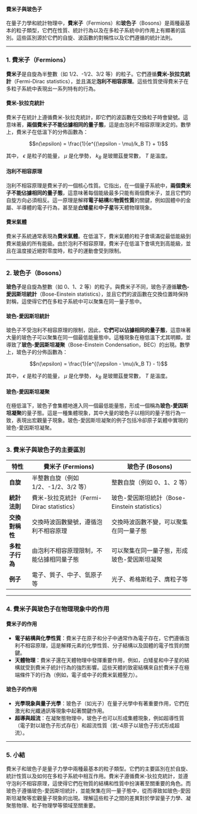 #### 費米子與玻色子

在量子力學和統計物理中，**費米子**（Fermions）和**玻色子**（Bosons）是兩種最基本的粒子類型，它們在性質、統計行為以及在多粒子系統中的作用上有顯著的區別。這些區別源於它們的自旋、波函數的對稱性以及它們遵循的統計法則。

---

### **1. 費米子（Fermions）**

**費米子**是自旋為半整數（如 1/2、-1/2、3/2 等）的粒子。它們遵循**費米-狄拉克統計**（Fermi-Dirac statistics），並且滿足**泡利不相容原理**。這些性質使得費米子在多粒子系統中表現出一系列特有的行為。

#### **費米-狄拉克統計**
費米子在統計上遵循費米-狄拉克統計，即它們的波函數在交換粒子時會變號。這意味著，**兩個費米子不能佔據相同的量子態**，這是由泡利不相容原理決定的。數學上，費米子在低溫下的分佈函數為：

```math
n(\epsilon) = \frac{1}{e^{(\epsilon - \mu)/k_B T} + 1}
```

其中， $`\epsilon`$  是粒子的能量， $`\mu`$  是化學勢， $`k_B`$  是玻爾茲曼常數， $`T`$  是溫度。

#### **泡利不相容原理**
泡利不相容原理是費米子的一個核心性質。它指出，在一個量子系統中，**兩個費米子不能佔據相同的量子態**，這意味著每個能級最多只能有兩個費米子，並且它們的自旋方向必須相反。這一原理是解釋**電子結構**和**物質性質**的關鍵，例如固體中的金屬、半導體的電子行為，甚至是**白矮星**和**中子星**等天體物理現象。

#### **費米氣體**
費米子系統通常表現為**費米氣體**。在低溫下，費米氣體的粒子會填滿從最低能級到費米能級的所有能級。由於泡利不相容原理，費米子在低溫下會填充到高能級，並且在溫度接近絕對零度時，粒子的運動會受到限制。

---

### **2. 玻色子（Bosons）**

**玻色子**是自旋為整數（如 0、1、2 等）的粒子。與費米子不同，玻色子遵循**玻色-愛因斯坦統計**（Bose-Einstein statistics），並且它們的波函數在交換位置時保持對稱，這使得它們在多粒子系統中可以聚集在同一量子態中。

#### **玻色-愛因斯坦統計**
玻色子不受泡利不相容原理的限制，因此，**它們可以佔據相同的量子態**，這意味著大量的玻色子可以聚集在同一個最低能量態中。這種現象在極低溫下尤其明顯，並導致了**玻色-愛因斯坦凝聚**（Bose-Einstein Condensation，BEC）的出現。數學上，玻色子的分佈函數為：

```math
n(\epsilon) = \frac{1}{e^{(\epsilon - \mu)/k_B T} - 1}
```

其中， $`\epsilon`$  是粒子的能量， $`\mu`$  是化學勢， $`k_B`$  是玻爾茲曼常數， $`T`$  是溫度。

#### **玻色-愛因斯坦凝聚**
在極低溫下，玻色子會集體地進入同一個最低能量態，形成一個稱為**玻色-愛因斯坦凝聚**的量子態。這是一種集體現象，其中大量的玻色子以相同的量子態行為一致，表現出宏觀量子現象。玻色-愛因斯坦凝聚的例子包括冷卻原子氣體中實現的玻色-愛因斯坦凝聚。

---

### **3. 費米子與玻色子的主要區別**

| 特性           | 費米子 (Fermions)                     | 玻色子 (Bosons)                       |
|----------------|--------------------------------------|---------------------------------------|
| **自旋**       | 半整數自旋（例如 1/2、-1/2、3/2 等）  | 整數自旋（例如 0、1、2 等）           |
| **統計法則**   | 費米-狄拉克統計（Fermi-Dirac statistics） | 玻色-愛因斯坦統計（Bose-Einstein statistics） |
| **交換對稱性** | 交換時波函數變號，遵循泡利不相容原理 | 交換時波函數不變，可以聚集在同一量子態 |
| **多粒子行為** | 由泡利不相容原理限制，不能佔據相同量子態 | 可以聚集在同一量子態，形成玻色-愛因斯坦凝聚 |
| **例子**       | 電子、質子、中子、氫原子等           | 光子、希格斯粒子、膺粒子等           |

---

### **4. 費米子與玻色子在物理現象中的作用**

#### **費米子的作用**
- **電子結構與化學性質**：費米子在原子和分子中通常作為電子存在，它們遵循泡利不相容原理，這是解釋元素的化學性質、分子結構以及固體的電子性質的關鍵。
- **天體物理**：費米子還在天體物理中發揮重要作用，例如，白矮星和中子星的結構就受到費米子統計行為的強烈影響。這些天體的致密結構來自於費米子在極端條件下的行為（例如，電子或中子的費米氣體壓力）。

#### **玻色子的作用**
- **光學現象與量子光學**：玻色子（如光子）在量子光學中有著重要作用，它們在激光和光纖通訊等現象中起著關鍵作用。
- **超導與超流**：在凝聚態物理中，玻色子也可以形成集體現象，例如超導性質（電子對以玻色子形式存在）和超流性質（氦-4原子以玻色子形式形成超流）。

---

### **5. 小結**

費米子和玻色子是量子力學中兩種最基本的粒子類型。它們的主要區別在於自旋、統計性質以及如何在多粒子系統中相互作用。費米子遵循費米-狄拉克統計，並遵守泡利不相容原理，這使得它們在物質的結構和性質中扮演著至關重要的角色。而玻色子遵循玻色-愛因斯坦統計，並能聚集在同一量子態中，從而導致如玻色-愛因斯坦凝聚等宏觀量子現象的出現。理解這些粒子之間的差異對於學習量子力學、凝聚態物理、粒子物理學等領域至關重要。